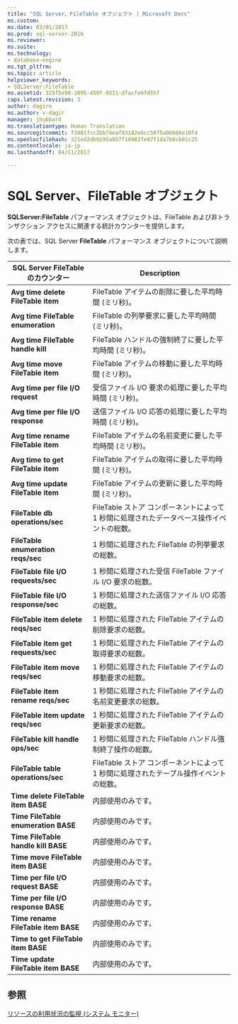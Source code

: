 ```yaml
---
title: "SQL Server、FileTable オブジェクト | Microsoft Docs"
ms.custom: 
ms.date: 03/01/2017
ms.prod: sql-server-2016
ms.reviewer: 
ms.suite: 
ms.technology:
- database-engine
ms.tgt_pltfrm: 
ms.topic: article
helpviewer_keywords:
- SQLServer:FileTable
ms.assetid: 325f5e58-1095-450f-9321-dfacfe6fd55f
caps.latest.revision: 3
author: dagiro
ms.author: v-dagir
manager: jhubbard
ms.translationtype: Human Translation
ms.sourcegitcommit: f3481fcc2bb74eaf93182e6cc58f5a06666e10f4
ms.openlocfilehash: 321ed2db9195a957f10982fe07f1da7b8cb01c25
ms.contentlocale: ja-jp
ms.lasthandoff: 04/11/2017

---
```

# <a name="sql-server-filetable-object"></a>SQL Server、FileTable オブジェクト
**SQLServer:FileTable** パフォーマンス オブジェクトは、FileTable および非トランザクション アクセスに関連する統計カウンターを提供します。

次の表では、SQL Server **FileTable** パフォーマンス オブジェクトについて説明します。

|**SQL Server FileTable のカウンター**|Description|  
|-------------|-----------------|  
|**Avg time delete FileTable item**|FileTable アイテムの削除に要した平均時間 (ミリ秒)。|
|**Avg time FileTable enumeration**|FileTable の列挙要求に要した平均時間 (ミリ秒)。|
|**Avg time FileTable handle kill**|FileTable ハンドルの強制終了に要した平均時間 (ミリ秒)。|
|**Avg time move FileTable item**|FileTable アイテムの移動に要した平均時間 (ミリ秒)。|
|**Avg time per file I/O request**|受信ファイル I/O 要求の処理に要した平均時間 (ミリ秒)。|
|**Avg time per file I/O response**|送信ファイル I/O 応答の処理に要した平均時間 (ミリ秒)。|
|**Avg time rename FileTable item**|FileTable アイテムの名前変更に要した平均時間 (ミリ秒)。|
|**Avg time to get FileTable item**|FileTable アイテムの取得に要した平均時間 (ミリ秒)。|
|**Avg time update FileTable item**|FileTable アイテムの更新に要した平均時間 (ミリ秒)。|
|**FileTable db operations/sec**|FileTable ストア コンポーネントによって 1 秒間に処理されたデータベース操作イベントの総数。|
|**FileTable enumeration reqs/sec**|1 秒間に処理された FileTable の列挙要求の総数。|
|**FileTable file I/O requests/sec**|1 秒間に処理された受信 FileTable ファイル I/O 要求の総数。|
|**FileTable file I/O response/sec**|1 秒間に処理された送信ファイル I/O 応答の総数。|
|**FileTable item delete reqs/sec**|1 秒間に処理された FileTable アイテムの削除要求の総数。|
|**FileTable item get requests/sec**|1 秒間に処理された FileTable アイテムの取得要求の総数。|
|**FileTable item move reqs/sec**|1 秒間に処理された FileTable アイテムの移動要求の総数。|
|**FileTable item rename reqs/sec**|1 秒間に処理された FileTable アイテムの名前変更要求の総数。|
|**FileTable item update reqs/sec**|1 秒間に処理された FileTable アイテムの更新要求の総数。|
|**FileTable kill handle ops/sec**|1 秒間に処理された FileTable ハンドル強制終了操作の総数。|
|**FileTable table operations/sec**|FileTable ストア コンポーネントによって 1 秒間に処理されたテーブル操作イベントの総数。|
|**Time delete FileTable item BASE**|内部使用のみです。|
|**Time FileTable enumeration BASE**|内部使用のみです。|
|**Time FileTable handle kill BASE**|内部使用のみです。|
|**Time move FileTable item BASE**|内部使用のみです。|
|**Time per file I/O request BASE**|内部使用のみです。|
|**Time per file I/O response BASE**|内部使用のみです。|
|**Time rename FileTable item BASE**|内部使用のみです。|
|**Time to get FileTable item BASE**|内部使用のみです。|
|**Time update FileTable item BASE**|内部使用のみです。| 
 
## <a name="see-also"></a>参照  
[リソースの利用状況の監視 (システム モニター)](../../relational-databases/performance-monitor/monitor-resource-usage-system-monitor.md)

